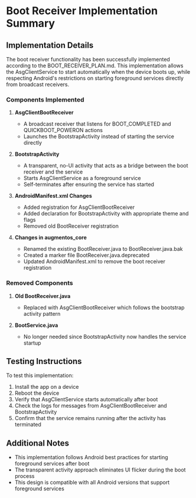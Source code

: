 # Boot Receiver Implementation Summary

## Implementation Details

The boot receiver functionality has been successfully implemented according to the BOOT_RECEIVER_PLAN.md. This implementation allows the AsgClientService to start automatically when the device boots up, while respecting Android's restrictions on starting foreground services directly from broadcast receivers.

### Components Implemented

1. **AsgClientBootReceiver**
   - A broadcast receiver that listens for BOOT_COMPLETED and QUICKBOOT_POWERON actions
   - Launches the BootstrapActivity instead of starting the service directly

2. **BootstrapActivity**
   - A transparent, no-UI activity that acts as a bridge between the boot receiver and the service
   - Starts AsgClientService as a foreground service
   - Self-terminates after ensuring the service has started

3. **AndroidManifest.xml Changes**
   - Added registration for AsgClientBootReceiver
   - Added declaration for BootstrapActivity with appropriate theme and flags
   - Removed old BootReceiver registration

4. **Changes in augmentos_core**
   - Renamed the existing BootReceiver.java to BootReceiver.java.bak
   - Created a marker file BootReceiver.java.deprecated
   - Updated AndroidManifest.xml to remove the boot receiver registration

### Removed Components

1. **Old BootReceiver.java**
   - Replaced with AsgClientBootReceiver which follows the bootstrap activity pattern

2. **BootService.java**
   - No longer needed since BootstrapActivity now handles the service startup

## Testing Instructions

To test this implementation:

1. Install the app on a device
2. Reboot the device
3. Verify that AsgClientService starts automatically after boot
4. Check the logs for messages from AsgClientBootReceiver and BootstrapActivity
5. Confirm that the service remains running after the activity has terminated

## Additional Notes

- This implementation follows Android best practices for starting foreground services after boot
- The transparent activity approach eliminates UI flicker during the boot process
- This design is compatible with all Android versions that support foreground services